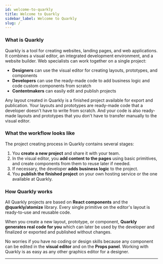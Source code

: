 ```yaml
---
id: welcome-to-quarkly
title: Welcome to Quarkly
sidebar_label: Welcome to Quarkly
slug: /
---
```


### What is Quarkly

Quarkly is a tool for creating websites, landing pages, and web applications. It combines a visual editor, an integrated development environment, and a website builder. Web specialists can work together on a single project:

-   **Designers** can use the visual editor for creating layouts, prototypes, and components
-   **Developers** can use the ready-made code to add business logic and code custom components from scratch
-   **Contentmakers** can easily edit and publish projects

Any layout created in Quarkly is a finished project available for export and publication. Your layouts and prototypes are ready-made code that a developer doesn't have to write from scratch. And your code is also ready-made layouts and prototypes that you don't have to transfer manually to the visual editor.

### What the workflow looks like

The project creating process in Quarkly contains several stages:

1. You **create a new project** and share it with your team.
2. In the visual editor, you **add content to the pages** using basic primitives, and create components from them to reuse later if needed.
3. If necessary, the developer **adds business logic** to the project.
4. You **publish the finished project** on your own hosting service or the one available at Quarkly.

### How Quarkly works

All Quarkly projects are based on **React components** and the **@quarkly/atomize** library. Every single primitive on the editor's layout is ready-to-use and reusable code.

When you create a new layout, prototype, or component, **Quarkly generates real code for you** which can later be used by the developer and finalized or exported and published without changes.

No worries if you have no coding or design skills because any component can be edited in the **visual editor** and on the **Props panel**. Working with Quarkly is as easy as any other graphics editor for a designer.

---
